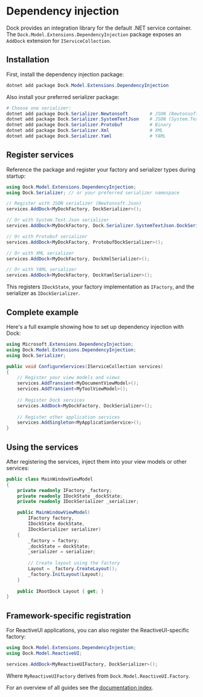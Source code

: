# Dependency injection

Dock provides an integration library for the default .NET service container. The `Dock.Model.Extensions.DependencyInjection` package exposes an `AddDock` extension for `IServiceCollection`.

## Installation

First, install the dependency injection package:

```powershell
dotnet add package Dock.Model.Extensions.DependencyInjection
```

Also install your preferred serializer package:

```powershell
# Choose one serializer:
dotnet add package Dock.Serializer.Newtonsoft        # JSON (Newtonsoft.Json)
dotnet add package Dock.Serializer.SystemTextJson    # JSON (System.Text.Json)
dotnet add package Dock.Serializer.Protobuf          # Binary
dotnet add package Dock.Serializer.Xml               # XML  
dotnet add package Dock.Serializer.Yaml              # YAML
```

## Register services

Reference the package and register your factory and serializer types during startup:

```csharp
using Dock.Model.Extensions.DependencyInjection;
using Dock.Serializer; // or your preferred serializer namespace

// Register with JSON serializer (Newtonsoft.Json)
services.AddDock<MyDockFactory, DockSerializer>();

// Or with System.Text.Json serializer
services.AddDock<MyDockFactory, Dock.Serializer.SystemTextJson.DockSerializer>();

// Or with Protobuf serializer
services.AddDock<MyDockFactory, ProtobufDockSerializer>();

// Or with XML serializer
services.AddDock<MyDockFactory, DockXmlSerializer>();

// Or with YAML serializer  
services.AddDock<MyDockFactory, DockYamlSerializer>();
```

This registers `IDockState`, your factory implementation as `IFactory`, and the serializer as `IDockSerializer`.

## Complete example

Here's a full example showing how to set up dependency injection with Dock:

```csharp
using Microsoft.Extensions.DependencyInjection;
using Dock.Model.Extensions.DependencyInjection;
using Dock.Serializer;

public void ConfigureServices(IServiceCollection services)
{
    // Register your view models and views
    services.AddTransient<MyDocumentViewModel>();
    services.AddTransient<MyToolViewModel>();
    
    // Register Dock services
    services.AddDock<MyDockFactory, DockSerializer>();
    
    // Register other application services
    services.AddSingleton<MyApplicationService>();
}
```

## Using the services

After registering the services, inject them into your view models or other services:

```csharp
public class MainWindowViewModel
{
    private readonly IFactory _factory;
    private readonly IDockState _dockState;
    private readonly IDockSerializer _serializer;

    public MainWindowViewModel(
        IFactory factory, 
        IDockState dockState, 
        IDockSerializer serializer)
    {
        _factory = factory;
        _dockState = dockState;
        _serializer = serializer;
        
        // Create layout using the factory
        Layout = _factory.CreateLayout();
        _factory.InitLayout(Layout);
    }
    
    public IRootDock Layout { get; }
}
```

## Framework-specific registration

For ReactiveUI applications, you can also register the ReactiveUI-specific factory:

```csharp
using Dock.Model.Extensions.DependencyInjection;
using Dock.Model.ReactiveUI;

services.AddDock<MyReactiveUIFactory, DockSerializer>();
```

Where `MyReactiveUIFactory` derives from `Dock.Model.ReactiveUI.Factory`.

For an overview of all guides see the [documentation index](README.md).


